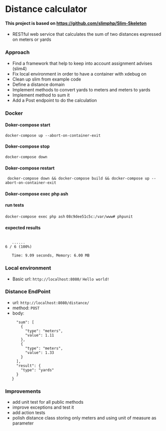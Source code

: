 # Distance calculator
#### This project is based on https://github.com/slimphp/Slim-Skeleton
- RESTful web service that calculates the sum of two distances expressed on meters or yards 

### Approach
- Find a framework that help to keep into account assignment advises (slim4)
- Fix local environment in order to have a container with xdebug on   
- Clean up slim from example code
- Define a distance domain 
- Implement methods to convert yards to meters and meters to yards 
- Implement method to sum it
- Add a Post endpoint to do the calculation

### Docker
#### Doker-compose start

```docker-compose up --abort-on-container-exit```
#### Doker-compose stop
```docker-compose down```

#### Doker-compose restart
``` docker-compose down && docker-compose build && docker-compose up --abort-on-container-exit```

#### Doker-compose exec php ash
#### run tests
``` docker-compose exec php ash ```
``` 08c9dee51c5c:/var/www# phpunit ```
#### expected results
``` PHPUnit 8.5.8 by Sebastian Bergmann and contributors.
   
   ......                                                              6 / 6 (100%)
   
   Time: 9.09 seconds, Memory: 6.00 MB 
```



### Local environment
- Basic url:
```http://localhost:8080/```
```Hello world!```
### Distance EndPoint
* url: ```http://localhost:8080/distance/```
* method: ```POST```
* body:
```{
     "sum": [
       {
         "type": "meters",
         "value": 1.11
       },
       {
         "type": "meters",
         "value": 1.33
       }
     ],
     "result": {
       "type": "yards"
     }
   }
```
### Improvements
- add unit test for all public methods
- improve exceptions and test it
- add action tests
- polish distance class storing only meters and using unit of measure as parameter
